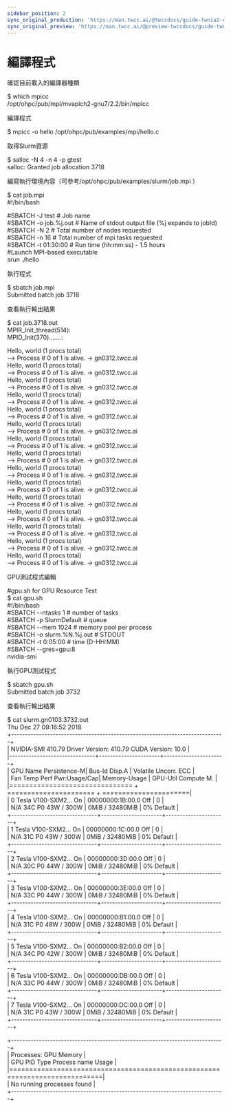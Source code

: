 ```yaml
---
sidebar_position: 2
sync_original_production: 'https://man.twcc.ai/@twccdocs/guide-twnia2-compile-program-zh' 
sync_original_preview: 'https://man.twcc.ai/@preview-twccdocs/guide-twnia2-compile-program-zh' 
---
```


# 編譯程式


確認目前載入的編譯器種類

<div style={{'background-color':'black', 'color':'white', 'padding':'20px'}}>

$ which mpicc<br/>
/opt/ohpc/pub/mpi/mvapich2-gnu7/2.2/bin/mpicc

</div>

編譯程式

<div style={{'background-color':'black', 'color':'white', 'padding':'20px'}}>

$ mpicc -o hello /opt/ohpc/pub/examples/mpi/hello.c

</div>

取得Slurm資源

<div style={{'background-color':'black', 'color':'white', 'padding':'20px'}}>

$ salloc -N 4 -n 4 -p gtest<br/>
salloc: Granted job allocation 3718

</div>

編寫執行環境內容（可參考/opt/ohpc/pub/examples/slurm/job.mpi ）

<div style={{'background-color':'black', 'color':'white', 'padding':'20px'}}>

$ cat job.mpi<br/>
#!/bin/bash<br/>

#SBATCH -J test         # Job name<br/>
#SBATCH -o job.%j.out   # Name of stdout output file (%j expands to jobId)<br/>
#SBATCH -N 2			# Total number of nodes requested<br/>
#SBATCH -n 16			# Total number of mpi tasks requested<br/>
#SBATCH -t 01:30:00		# Run time (hh:mm:ss) - 1.5 hours<br/>
#Launch MPI-based executable<br/>
srun ./hello

</div>

執行程式

<div style={{'background-color':'black', 'color':'white', 'padding':'20px'}}>

$ sbatch job.mpi<br/>
Submitted batch job 3718

</div>

查看執行輸出結果

<div style={{'background-color':'black', 'color':'white', 'padding':'20px'}}>

$ cat job.3718.out<br/>
MPIR_Init_thread(514):<br/>
MPID_Init(370).......:<br/>

 Hello, world (1 procs total)<br/>
    --> Process #   0 of   1 is alive. -> gn0312.twcc.ai<br/>
 Hello, world (1 procs total)<br/>
    --> Process #   0 of   1 is alive. -> gn0312.twcc.ai<br/>
 Hello, world (1 procs total)<br/>
    --> Process #   0 of   1 is alive. -> gn0312.twcc.ai<br/>
 Hello, world (1 procs total)<br/>
    --> Process #   0 of   1 is alive. -> gn0312.twcc.ai<br/>
 Hello, world (1 procs total)<br/>
    --> Process #   0 of   1 is alive. -> gn0312.twcc.ai<br/>
 Hello, world (1 procs total)<br/>
    --> Process #   0 of   1 is alive. -> gn0312.twcc.ai<br/>
 Hello, world (1 procs total)<br/>
    --> Process #   0 of   1 is alive. -> gn0312.twcc.ai<br/>
 Hello, world (1 procs total)<br/>
    --> Process #   0 of   1 is alive. -> gn0312.twcc.ai<br/>
 Hello, world (1 procs total)<br/>
    --> Process #   0 of   1 is alive. -> gn0312.twcc.ai<br/>
 Hello, world (1 procs total)<br/>
    --> Process #   0 of   1 is alive. -> gn0312.twcc.ai<br/>
 Hello, world (1 procs total)<br/>
    --> Process #   0 of   1 is alive. -> gn0312.twcc.ai<br/>
 Hello, world (1 procs total)<br/>
    --> Process #   0 of   1 is alive. -> gn0312.twcc.ai<br/>
 Hello, world (1 procs total)<br/>
    --> Process #   0 of   1 is alive. -> gn0312.twcc.ai<br/>
 Hello, world (1 procs total)<br/>
    --> Process #   0 of   1 is alive. -> gn0312.twcc.ai<br/>
 Hello, world (1 procs total)<br/>
    --> Process #   0 of   1 is alive. -> gn0312.twcc.ai<br/>

</div>

GPU測試程式編輯

<div style={{'background-color':'black', 'color':'white', 'padding':'20px'}}>

#gpu.sh for GPU Resource Test<br/>
$ cat gpu.sh<br/>
#!/bin/bash<br/>
#SBATCH --ntasks 1          # number of tasks<br/>
#SBATCH -p SlurmDefault		# queue<br/>
#SBATCH --mem 1024          # memory pool per process<br/>
#SBATCH -o slurm.%N.%j.out	# STDOUT<br/>
#SBATCH -t 0:05:00			# time (D-HH:MM)<br/>
#SBATCH --gres=gpu:8<br/>
nvidia-smi<br/>

</div>

執行GPU測試程式

<div style={{'background-color':'black', 'color':'white', 'padding':'20px'}}>

$ sbatch gpu.sh<br/>
Submitted batch job 3732

</div>

查看執行輸出結果

<div style={{'background-color':'black', 'color':'white', 'padding':'20px'}}>

$ cat slurm.gn0103.3732.out<br/>
Thu Dec 27 09:16:52 2018<br/>
+-----------------------------------------------------------------------------+<br/>
| NVIDIA-SMI 410.79       Driver Version: 410.79       CUDA Version: 10.0     |<br/>
|-------------------------------+----------------------+----------------------+<br/>
| GPU  Name        Persistence-M| Bus-Id        Disp.A | Volatile Uncorr. ECC |<br/>
| Fan  Temp  Perf  Pwr:Usage/Cap|         Memory-Usage | GPU-Util  Compute M. |<br/>
|=============================== + ====================== + ======================|<br/>
|   0  Tesla V100-SXM2...  On   | 00000000:1B:00.0 Off |                    0 |<br/>
| N/A   34C    P0    43W / 300W |      0MiB / 32480MiB |      0%      Default |<br/>
+-------------------------------+----------------------+----------------------+<br/>
|   1  Tesla V100-SXM2...  On   | 00000000:1C:00.0 Off |                    0 |<br/>
| N/A   31C    P0    43W / 300W |      0MiB / 32480MiB |      0%      Default |<br/>
+-------------------------------+----------------------+----------------------+<br/>
|   2  Tesla V100-SXM2...  On   | 00000000:3D:00.0 Off |                    0 |<br/>
| N/A   30C    P0    44W / 300W |      0MiB / 32480MiB |      0%      Default |<br/>
+-------------------------------+----------------------+----------------------+<br/>
|   3  Tesla V100-SXM2...  On   | 00000000:3E:00.0 Off |                    0 |<br/>
| N/A   33C    P0    44W / 300W |      0MiB / 32480MiB |      0%      Default |<br/>
+-------------------------------+----------------------+----------------------+<br/>
|   4  Tesla V100-SXM2...  On   | 00000000:B1:00.0 Off |                    0 |<br/>
| N/A   31C    P0    48W / 300W |      0MiB / 32480MiB |      0%      Default |<br/>
+-------------------------------+----------------------+----------------------+<br/>
|   5  Tesla V100-SXM2...  On   | 00000000:B2:00.0 Off |                    0 |<br/>
| N/A   34C    P0    42W / 300W |      0MiB / 32480MiB |      0%      Default |<br/>
+-------------------------------+----------------------+----------------------+<br/>
|   6  Tesla V100-SXM2...  On   | 00000000:DB:00.0 Off |                    0 |<br/>
| N/A   33C    P0    44W / 300W |      0MiB / 32480MiB |      0%      Default |<br/>
+-------------------------------+----------------------+----------------------+<br/>
|   7  Tesla V100-SXM2...  On   | 00000000:DC:00.0 Off |                    0 |<br/>
| N/A   31C    P0    43W / 300W |      0MiB / 32480MiB |      0%      Default |<br/>
+-------------------------------+----------------------+----------------------+<br/>
                                                                               
+-----------------------------------------------------------------------------+<br/>
| Processes:                                                       GPU Memory |<br/>
|  GPU       PID   Type   Process name                             Usage      |<br/>
|=============================================================================|<br/>
|  No running processes found                                                 |<br/>
+-----------------------------------------------------------------------------+<br/>

</div>